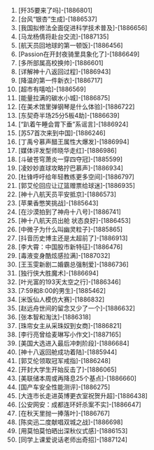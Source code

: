 
1. [歼35要来了吗]-[1886801]
1. [台风“银杏”生成]-[1886537]
1. [我国拟修法全面促进科学技术普及]-[1886656]
1. [马龙杨倩将赴台交流]-[1887135]
1. [航天员回地球的第一顿饭]-[1886456]
1. [Passion在开封夜骑里具象化了]-[1886649]
1. [多所部属高校换帅]-[1886601]
1. [详解神十八返回过程]-[1886943]
1. [降温的第一件新衣]-[1886717]
1. [超市有嘻哈]-[1886569]
1. [能量拉满的碳水小城]-[1886875]
1. [在美术馆里弹钢琴是什么体验]-[1886722]
1. [东契奇半场25分5板4助]-[1886639]
1. [“趴着午睡会胃下垂”系谣言]-[1886924]
1. [苏57首次来到中国]-[1886246]
1. [丁禹兮慕声醋王属性大爆发]-[1886994]
1. [媒体评发型师晓华走红]-[1886986]
1. [斗破苍穹萧炎一穿四夺冠]-[1885599]
1. [凌妙妙直球攻略拧巴慕声]-[1886934]
1. [杜锋呼吁给年轻教练更多空间]-[1886797]
1. [郭艾伦回应让辽篮赠票给球迷]-[1886935]
1. [神十八航天员平安抵京]-[1886573]
1. [苹果香憋笑挑战]-[1885643]
1. [在沙漠拍到了神舟十八号]-[1886741]
1. [神十八航天员出舱 状态良好]-[1886453]
1. [中微子为什么叫幽灵粒子]-[1885865]
1. [抖音历史博主还是太超前了]-[1886913]
1. [李大霄：中国股市新特征]-[1886476]
1. [毒液变身酷炫感拉满]-[1887032]
1. [王玉雯新剧二婚霸总强制爱]-[1886736]
1. [独行侠大胜魔术]-[1886694]
1. [叶光富的193天太空之行]-[1886346]
1. [7:59和8:00的男生]-[1885462]
1. [米饭仙人模仿大赛]-[1886832]
1. [赵远舟世间的留念又少了一个]-[1886632]
1. [张本智和淘汰]-[1886318]
1. [珠帘女主从采珠奴到女商]-[1886821]
1. [李行亮曾给麦琳写小作文]-[1887165]
1. [美国大选进入最后冲刺阶段]-[1886684]
1. [神十八返回舱成功着陆]-[1885944]
1. [郭艾伦领取冠军戒指]-[1886248]
1. [开封大学生开始反击了]-[1886065]
1. [美联储本周或再降息25个基点]-[1886660]
1. [国产车安全性能测评]-[1886275]
1. [大连市长走进英博更衣室祝贺升超]-[1886438]
1. [公安网安：成都连环奸杀案不实]-[1886647]
1. [在秋天里抛一捧落叶]-[1886767]
1. [陈奕迅二度献唱双城之战]-[1886698]
1. [用莫怕莫怕晒出深秋仪式感]-[1886153]
1. [同学上课爱说话老师出奇招]-[1887124]